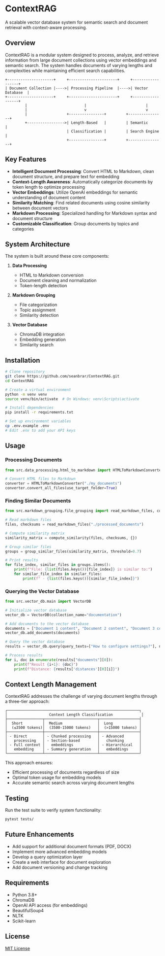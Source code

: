 # ContextRAG

A scalable vector database system for semantic search and document retrieval with context-aware processing.

## Overview

ContextRAG is a modular system designed to process, analyze, and retrieve information from large document collections using vector embeddings and semantic search. The system handles documents of varying lengths and complexities while maintaining efficient search capabilities.

```
+---------------------+     +----------------------+     +------------------+
| Document Collection |---->| Processing Pipeline  |---->| Vector Database  |
+---------------------+     +----------------------+     +------------------+
         |                          |                           |
         |                          v                           v
         |                  +----------------+         +----------------+
         +----------------->| Length-Based   |         | Semantic       |
                            | Classification |         | Search Engine  |
                            +----------------+         +----------------+
```

## Key Features

- **Intelligent Document Processing**: Convert HTML to Markdown, clean document structure, and prepare text for embedding
- **Context-Length Awareness**: Automatically categorize documents by token length to optimize processing
- **Vector Embeddings**: Utilize OpenAI embeddings for semantic understanding of document content
- **Similarity Matching**: Find related documents using cosine similarity between document vectors
- **Markdown Processing**: Specialized handling for Markdown syntax and document structure
- **Customizable Classification**: Group documents by topics and categories

## System Architecture

The system is built around these core components:

1. **Data Processing**
   - HTML to Markdown conversion
   - Document cleaning and normalization
   - Token-length detection

2. **Markdown Grouping**
   - File categorization
   - Topic assignment
   - Similarity detection

3. **Vector Database**
   - ChromaDB integration
   - Embedding generation
   - Similarity search

## Installation

```bash
# Clone repository
git clone https://github.com/seanbrar/ContextRAG.git
cd ContextRAG

# Create a virtual environment
python -m venv venv
source venv/bin/activate  # On Windows: venv\Scripts\activate

# Install dependencies
pip install -r requirements.txt

# Set up environment variables
cp .env.example .env
# Edit .env to add your API keys
```

## Usage

### Processing Documents

```python
from src.data_processing.html_to_markdown import HTMLToMarkdownConverter

# Convert HTML files to Markdown
converter = HTMLToMarkdownConverter("./my_documents")
converter.convert_all_files(use_target_folder=True)
```

### Finding Similar Documents

```python
from src.markdown_grouping.file_grouping import read_markdown_files, compute_similarity, group_similar_files

# Read markdown files
files, checksums = read_markdown_files("./processed_documents")

# Compute similarity matrix
similarity_matrix = compute_similarity(files, checksums, {})

# Group similar files
groups = group_similar_files(similarity_matrix, threshold=0.7)

# Print results
for file_index, similar_files in groups.items():
    print(f"File: {list(files.keys())[file_index]} is similar to:")
    for similar_file_index in similar_files:
        print(f" - {list(files.keys())[similar_file_index]}")
```

### Querying the Vector Database

```python
from src.vector_db.main import VectorDB

# Initialize vector database
vector_db = VectorDB(collection_name="documentation")

# Add documents to the vector database
documents = ["Document 1 content", "Document 2 content", "Document 3 content"]
vector_db.add_documents(documents)

# Query the vector database
results = vector_db.query(query_texts=["How to configure settings?"], n_results=3)

# Process results
for i, doc in enumerate(results["documents"][0]):
    print(f"Result {i+1}: {doc}")
    print(f"Distance: {results['distances'][0][i]}")
```

## Context Length Management

ContextRAG addresses the challenge of varying document lengths through a three-tier approach:

```
┌────────────────────────────────────────────────────────────┐
│                   Context Length Classification             │
├────────────────┬────────────────────────┬──────────────────┤
│  Short         │  Medium                │  Long            │
│  (≤3500 tokens)│  (3500-15000 tokens)   │  (>15000 tokens) │
├────────────────┼────────────────────────┼──────────────────┤
│ - Direct       │ - Chunked processing   │ - Advanced       │
│   processing   │ - Section-based        │   chunking       │
│ - Full context │   embeddings           │ - Hierarchical   │
│   embedding    │ - Summary generation   │   embeddings     │
└────────────────┴────────────────────────┴──────────────────┘
```

This approach ensures:
- Efficient processing of documents regardless of size
- Optimal token usage for embedding models
- Accurate semantic search across varying document lengths

## Testing

Run the test suite to verify system functionality:

```bash
pytest tests/
```

## Future Enhancements

- Add support for additional document formats (PDF, DOCX)
- Implement more advanced embedding models
- Develop a query optimization layer
- Create a web interface for document exploration
- Add document versioning and change tracking

## Requirements

- Python 3.8+
- ChromaDB
- OpenAI API access (for embeddings)
- BeautifulSoup4
- NLTK
- Scikit-learn

## License

[MIT License](LICENSE)